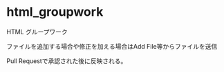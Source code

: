 # html_groupwork
HTML グループワーク


ファイルを追加する場合や修正を加える場合はAdd File等からファイルを送信

Pull Requestで承認された後に反映される。
